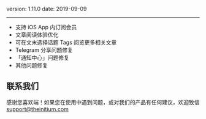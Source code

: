 version: 1.11.0
date: 2019-09-09

---

- 支持 iOS App 内订阅会员
- 文章阅读体验优化
- 可在文末选择话题 Tags 阅览更多相关文章
- Telegram 分享问题修复
- 「通知中心」问题修复
- 其他问题修复

## 联系我们

感谢您喜欢端！如果您在使用中遇到问题，或对我们的产品有任何建议，欢迎致信 [support@theinitium.com](mailto:support@theinitium.com)
